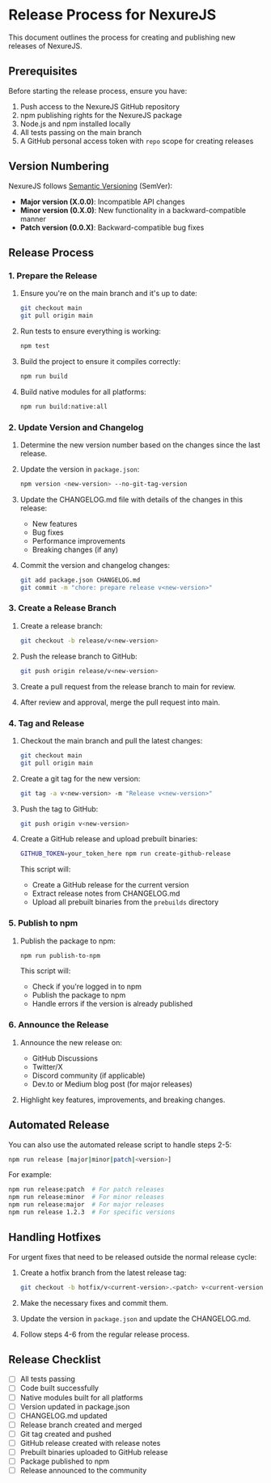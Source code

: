 # Release Process for NexureJS

This document outlines the process for creating and publishing new releases of NexureJS.

## Prerequisites

Before starting the release process, ensure you have:

1. Push access to the NexureJS GitHub repository
2. npm publishing rights for the NexureJS package
3. Node.js and npm installed locally
4. All tests passing on the main branch
5. A GitHub personal access token with `repo` scope for creating releases

## Version Numbering

NexureJS follows [Semantic Versioning](https://semver.org/) (SemVer):

- **Major version (X.0.0)**: Incompatible API changes
- **Minor version (0.X.0)**: New functionality in a backward-compatible manner
- **Patch version (0.0.X)**: Backward-compatible bug fixes

## Release Process

### 1. Prepare the Release

1. Ensure you're on the main branch and it's up to date:
   ```bash
   git checkout main
   git pull origin main
   ```

2. Run tests to ensure everything is working:
   ```bash
   npm test
   ```

3. Build the project to ensure it compiles correctly:
   ```bash
   npm run build
   ```

4. Build native modules for all platforms:
   ```bash
   npm run build:native:all
   ```

### 2. Update Version and Changelog

1. Determine the new version number based on the changes since the last release.

2. Update the version in `package.json`:
   ```bash
   npm version <new-version> --no-git-tag-version
   ```

3. Update the CHANGELOG.md file with details of the changes in this release:
   - New features
   - Bug fixes
   - Performance improvements
   - Breaking changes (if any)

4. Commit the version and changelog changes:
   ```bash
   git add package.json CHANGELOG.md
   git commit -m "chore: prepare release v<new-version>"
   ```

### 3. Create a Release Branch

1. Create a release branch:
   ```bash
   git checkout -b release/v<new-version>
   ```

2. Push the release branch to GitHub:
   ```bash
   git push origin release/v<new-version>
   ```

3. Create a pull request from the release branch to main for review.

4. After review and approval, merge the pull request into main.

### 4. Tag and Release

1. Checkout the main branch and pull the latest changes:
   ```bash
   git checkout main
   git pull origin main
   ```

2. Create a git tag for the new version:
   ```bash
   git tag -a v<new-version> -m "Release v<new-version>"
   ```

3. Push the tag to GitHub:
   ```bash
   git push origin v<new-version>
   ```

4. Create a GitHub release and upload prebuilt binaries:
   ```bash
   GITHUB_TOKEN=your_token_here npm run create-github-release
   ```

   This script will:
   - Create a GitHub release for the current version
   - Extract release notes from CHANGELOG.md
   - Upload all prebuilt binaries from the `prebuilds` directory

### 5. Publish to npm

1. Publish the package to npm:
   ```bash
   npm run publish-to-npm
   ```

   This script will:
   - Check if you're logged in to npm
   - Publish the package to npm
   - Handle errors if the version is already published

### 6. Announce the Release

1. Announce the new release on:
   - GitHub Discussions
   - Twitter/X
   - Discord community (if applicable)
   - Dev.to or Medium blog post (for major releases)

2. Highlight key features, improvements, and breaking changes.

## Automated Release

You can also use the automated release script to handle steps 2-5:

```bash
npm run release [major|minor|patch|<version>]
```

For example:
```bash
npm run release:patch  # For patch releases
npm run release:minor  # For minor releases
npm run release:major  # For major releases
npm run release 1.2.3  # For specific versions
```

## Handling Hotfixes

For urgent fixes that need to be released outside the normal release cycle:

1. Create a hotfix branch from the latest release tag:
   ```bash
   git checkout -b hotfix/v<current-version>.<patch> v<current-version>
   ```

2. Make the necessary fixes and commit them.

3. Update the version in `package.json` and update the CHANGELOG.md.

4. Follow steps 4-6 from the regular release process.

## Release Checklist

- [ ] All tests passing
- [ ] Code built successfully
- [ ] Native modules built for all platforms
- [ ] Version updated in package.json
- [ ] CHANGELOG.md updated
- [ ] Release branch created and merged
- [ ] Git tag created and pushed
- [ ] GitHub release created with release notes
- [ ] Prebuilt binaries uploaded to GitHub release
- [ ] Package published to npm
- [ ] Release announced to the community
